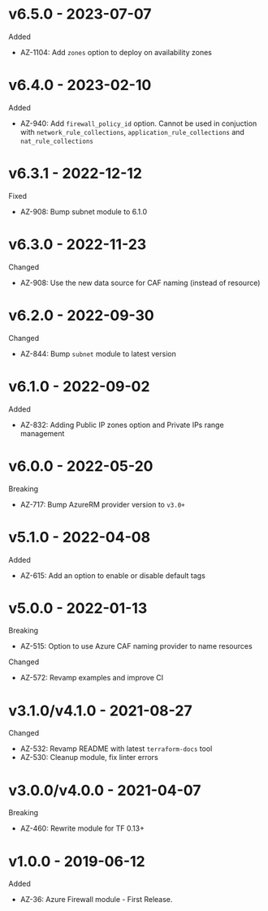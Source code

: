 # v6.5.0 - 2023-07-07

Added
  * AZ-1104: Add `zones` option to deploy on availability zones

# v6.4.0 - 2023-02-10

Added
  * AZ-940: Add `firewall_policy_id` option. Cannot be used in conjuction with `network_rule_collections`, `application_rule_collections` and `nat_rule_collections`

# v6.3.1 - 2022-12-12

Fixed
  * AZ-908: Bump subnet module to 6.1.0

# v6.3.0 - 2022-11-23

Changed
  * AZ-908: Use the new data source for CAF naming (instead of resource)

# v6.2.0 - 2022-09-30

Changed
  * AZ-844: Bump `subnet` module to latest version

# v6.1.0 - 2022-09-02

Added
 * AZ-832: Adding Public IP zones option and Private IPs range management

# v6.0.0 - 2022-05-20

Breaking
  * AZ-717: Bump AzureRM provider version to `v3.0+`

# v5.1.0 - 2022-04-08

Added
  * AZ-615: Add an option to enable or disable default tags

# v5.0.0 - 2022-01-13

Breaking
  * AZ-515: Option to use Azure CAF naming provider to name resources

Changed
  * AZ-572: Revamp examples and improve CI

# v3.1.0/v4.1.0 - 2021-08-27

Changed
  * AZ-532: Revamp README with latest `terraform-docs` tool
  * AZ-530: Cleanup module, fix linter errors

# v3.0.0/v4.0.0 - 2021-04-07

Breaking
  * AZ-460: Rewrite module for TF 0.13+

# v1.0.0 - 2019-06-12

Added
  * AZ-36: Azure Firewall module - First Release.
